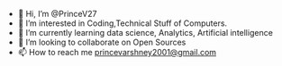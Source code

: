 - 👋 Hi, I’m @PrinceV27
- 👀 I’m interested in Coding,Technical Stuff of Computers.
- 🌱 I’m currently learning data science, Analytics, Artificial intelligence
- 💞️ I’m looking to collaborate on Open Sources
- 📫 How to reach me princevarshney2001@gmail.com

<!---
PrinceV27/PrinceV27 is a ✨ special ✨ repository because its `README.md` (this file) appears on your GitHub profile.
You can click the Preview link to take a look at your changes.
--->
